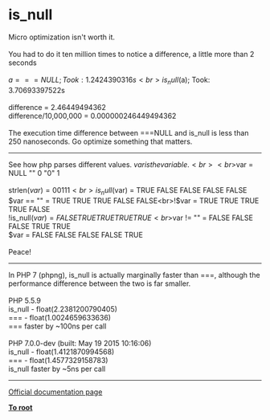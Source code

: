 # is_null



Micro optimization isn&apos;t worth it.<br><br>You had to do it ten million times to notice a difference, a little more than 2 seconds<br><br>$a===NULL; Took: 1.2424390316s<br> is_null($a); Took: 3.70693397522s<br><br>difference = 2.46449494362<br>difference/10,000,000 = 0.000000246449494362<br><br>The execution time difference between ===NULL and is_null is less than 250 nanoseconds. Go optimize something that matters.  

---

See how php parses different values. $var is the variable.<br><br>$var        =    NULL    ""    0    "0"    1<br><br>strlen($var)    =    0    0    1    1    1<br>is_null($var)    =    TRUE    FALSE    FALSE    FALSE    FALSE<br>$var == ""    =    TRUE    TRUE    TRUE    FALSE    FALSE<br>!$var        =    TRUE    TRUE    TRUE    TRUE    FALSE<br>!is_null($var)    =    FALSE    TRUE    TRUE    TRUE    TRUE<br>$var != ""    =    FALSE    FALSE    FALSE    TRUE    TRUE<br>$var        =    FALSE    FALSE    FALSE    FALSE    TRUE<br><br>Peace!  

---

In PHP 7 (phpng), is_null is actually marginally faster than ===, although the performance difference between the two is far smaller.<br><br>PHP 5.5.9<br>is_null - float(2.2381200790405)<br>===     - float(1.0024659633636)<br>=== faster by ~100ns per call<br><br>PHP 7.0.0-dev (built: May 19 2015 10:16:06)<br>is_null - float(1.4121870994568)<br>===     - float(1.4577329158783)<br>is_null faster by ~5ns per call  

---

[Official documentation page](https://www.php.net/manual/en/function.is-null.php)

**[To root](/README.md)**